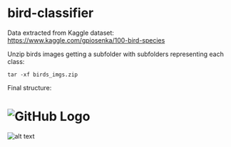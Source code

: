 # bird-classifier

Data extracted from Kaggle dataset: <https://www.kaggle.com/gpiosenka/100-bird-species>

Unzip birds images getting a subfolder with subfolders representing each class:

```tar -xf birds_imgs.zip```

Final structure:

# ![GitHub Logo](/images/logo.png)

![alt text](https://github.com/EricAlcarazdelPico/bird-classifier/blob/master/images/subfolders_structure.PNG)

